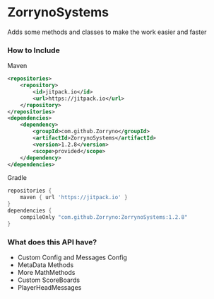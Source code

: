 # ZorrynoSystems
Adds some methods and classes to make the work easier and faster

### How to Include
Maven
```xml
<repositories>
    <repository>
        <id>jitpack.io</id>
        <url>https://jitpack.io</url>
    </repository>
</repositories>
<dependencies>
    <dependency>
        <groupId>com.github.Zorryno</groupId>
        <artifactId>ZorrynoSystems</artifactId>
        <version>1.2.8</version>
        <scope>provided</scope>
    </dependency>
</dependencies>
```

Gradle
```groovy
repositories {
    maven { url 'https://jitpack.io' }
}
dependencies {
    compileOnly "com.github.Zorryno:ZorrynoSystems:1.2.8"
}
```



### What does this API have?
- Custom Config and Messages Config
- MetaData Methods
- More MathMethods
- Custom ScoreBoards
- PlayerHeadMessages
